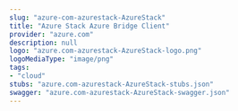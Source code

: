 ```yaml
---
slug: "azure-com-azurestack-AzureStack"
title: "Azure Stack Azure Bridge Client"
provider: "azure.com"
description: null
logo: "azure.com-azurestack-AzureStack-logo.png"
logoMediaType: "image/png"
tags:
- "cloud"
stubs: "azure.com-azurestack-AzureStack-stubs.json"
swagger: "azure.com-azurestack-AzureStack-swagger.json"
---
```

